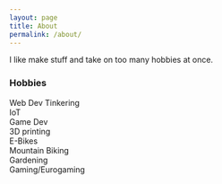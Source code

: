 ```yaml
---
layout: page
title: About
permalink: /about/
---
```


I like make stuff and take on too many hobbies at once.

### Hobbies

Web Dev Tinkering  
IoT  
Game Dev  
3D printing  
E-Bikes  
Mountain Biking  
Gardening  
Gaming/Eurogaming  